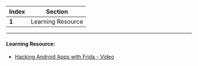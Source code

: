 Index | Section
---   | ---
**1** | Learning Resource

---

#### Learning Resource:

* [Hacking Android Apps with Frida - Video](https://www.youtube.com/watch?v=iMNs8YAy6pk)

